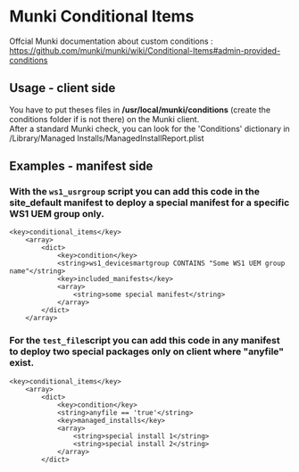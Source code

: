 # Munki Conditional Items

Offcial Munki documentation about custom conditions : https://github.com/munki/munki/wiki/Conditional-Items#admin-provided-conditions

## Usage - client side
You have to put theses files in __/usr/local/munki/conditions__ (create the conditions folder if is not there) on the Munki client.<br/>
After a standard Munki check, you can look for the 'Conditions' dictionary in /Library/Managed Installs/ManagedInstallReport.plist

## Examples - manifest side

### With the `ws1_usrgroup` script you can add this code in the site_default manifest to deploy a special manifest for a specific WS1 UEM group only.

```
<key>conditional_items</key>
	<array>
		<dict>
			<key>condition</key>
			<string>ws1_devicesmartgroup CONTAINS "Some WS1 UEM group name"</string>
			<key>included_manifests</key>
			<array>
				<string>some special manifest</string>
			</array>
		</dict>
	</array>
```
	
### For the `test_file`script you can add this code in any manifest to deploy two special packages only on client where "anyfile" exist.
	
```
<key>conditional_items</key>
	<array>
		<dict>
			<key>condition</key>
			<string>anyfile == 'true'</string>
			<key>managed_installs</key>
			<array>
				<string>special install 1</string>
				<string>special install 2</string>
			</array>
		</dict>
```